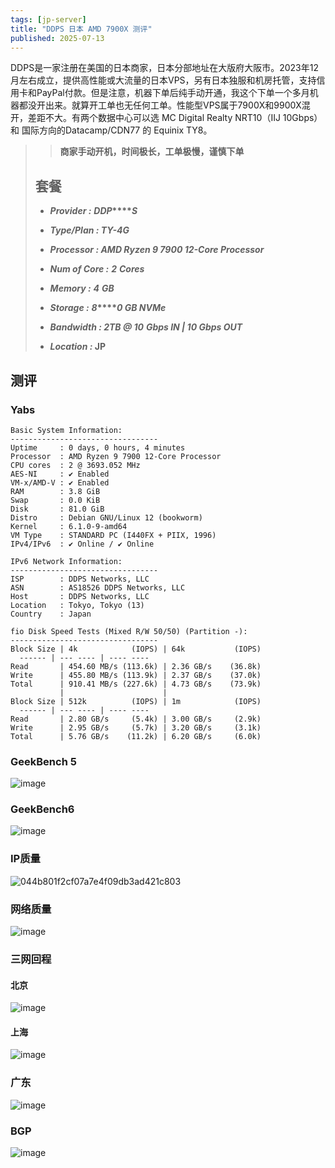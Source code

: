 ```yaml
---
tags: [jp-server]
title: "DDPS 日本 AMD 7900X 测评"
published: 2025-07-13
---
```


DDPS是一家注册在美国的日本商家，日本分部地址在大版府大阪市。2023年12月左右成立，提供高性能或大流量的日本VPS，另有日本独服和机房托管，支持信用卡和PayPal付款。但是注意，机器下单后纯手动开通，我这个下单一个多月机器都没开出来。就算开工单也无任何工单。性能型VPS属于7900X和9900X混开，差距不大。有两个数据中心可以选 MC Digital Realty NRT10（IIJ 10Gbps） 和 国际方向的Datacamp/CDN77 的 Equinix TY8。

> > **商家手动开机，时间极长，工单极慢，谨慎下单**
> 
> ## 套餐
> 
> - **_Provider :_** **_D_****_D_****_P_****_S_**
> 
> - **_Type/Plan : TY-4G_**
> 
> - **_Processor : AMD Ryzen 9 7900 12-Core Processor_**
> 
> - **_Num of Core :_** **_2_** **_Cores_**
> 
> - **_Memory :_** **_4_** **_GB_**
> 
> - **_Storage :_** **_8_****_0 GB NVMe_**
> 
> - **_Bandwidth : 2T_****_B @ 1_****_0_** **_Gbps IN | 10 Gbps OUT_**
> 
> - **_Location :_ JP**

## 测评

### Yabs

```shell
Basic System Information:
---------------------------------
Uptime     : 0 days, 0 hours, 4 minutes
Processor  : AMD Ryzen 9 7900 12-Core Processor
CPU cores  : 2 @ 3693.052 MHz
AES-NI     : ✔ Enabled
VM-x/AMD-V : ✔ Enabled
RAM        : 3.8 GiB
Swap       : 0.0 KiB
Disk       : 81.0 GiB
Distro     : Debian GNU/Linux 12 (bookworm)
Kernel     : 6.1.0-9-amd64
VM Type    : STANDARD PC (I440FX + PIIX, 1996)
IPv4/IPv6  : ✔ Online / ✔ Online

IPv6 Network Information:
---------------------------------
ISP        : DDPS Networks, LLC
ASN        : AS18526 DDPS Networks, LLC
Host       : DDPS Networks, LLC
Location   : Tokyo, Tokyo (13)
Country    : Japan

fio Disk Speed Tests (Mixed R/W 50/50) (Partition -):
---------------------------------
Block Size | 4k            (IOPS) | 64k           (IOPS)
  ------ | --- ---- | ---- ---- 
Read       | 454.60 MB/s (113.6k) | 2.36 GB/s    (36.8k)
Write      | 455.80 MB/s (113.9k) | 2.37 GB/s    (37.0k)
Total      | 910.41 MB/s (227.6k) | 4.73 GB/s    (73.9k)
           |                      |                     
Block Size | 512k          (IOPS) | 1m            (IOPS)
  ------ | --- ---- | ---- ---- 
Read       | 2.80 GB/s     (5.4k) | 3.00 GB/s     (2.9k)
Write      | 2.95 GB/s     (5.7k) | 3.20 GB/s     (3.1k)
Total      | 5.76 GB/s    (11.2k) | 6.20 GB/s     (6.0k)
```

### GeekBench 5

<picture>
    <source srcset="https://s3.catcat.blog/images/2025/07/image-29.avif" type="image/avif">
    <source srcset="https://s3.catcat.blog/images/2025/07/image-29.webp" type="image/webp">
    <img src="https://s3.catcat.blog/images/2025/07/image-29.jpg" alt="image" loading="lazy">
</picture>

### GeekBench6

<picture>
    <source srcset="https://s3.catcat.blog/images/2025/07/image-31.avif" type="image/avif">
    <source srcset="https://s3.catcat.blog/images/2025/07/image-31.webp" type="image/webp">
    <img src="https://s3.catcat.blog/images/2025/07/image-31.jpg" alt="image" loading="lazy">
</picture>

### IP质量

<picture>
    <source srcset="https://s3.catcat.blog/images/2025/07/044b801f2cf07a7e4f09db3ad421c803.avif" type="image/avif">
    <source srcset="https://s3.catcat.blog/images/2025/07/044b801f2cf07a7e4f09db3ad421c803.webp" type="image/webp">
    <img src="https://s3.catcat.blog/images/2025/07/044b801f2cf07a7e4f09db3ad421c803.jpg" alt="044b801f2cf07a7e4f09db3ad421c803" loading="lazy">
</picture>

### 网络质量

<picture>
    <source srcset="https://s3.catcat.blog/images/2025/07/image-25.avif" type="image/avif">
    <source srcset="https://s3.catcat.blog/images/2025/07/image-25.webp" type="image/webp">
    <img src="https://s3.catcat.blog/images/2025/07/image-25.jpg" alt="image" loading="lazy">
</picture>

### 三网回程

#### 北京

<picture>
    <source srcset="https://s3.catcat.blog/images/2025/07/image-26.avif" type="image/avif">
    <source srcset="https://s3.catcat.blog/images/2025/07/image-26.webp" type="image/webp">
    <img src="https://s3.catcat.blog/images/2025/07/image-26.jpg" alt="image" loading="lazy">
</picture>

#### 上海

<picture>
    <source srcset="https://s3.catcat.blog/images/2025/07/image-27.avif" type="image/avif">
    <source srcset="https://s3.catcat.blog/images/2025/07/image-27.webp" type="image/webp">
    <img src="https://s3.catcat.blog/images/2025/07/image-27.jpg" alt="image" loading="lazy">
</picture>

### 广东

<picture>
    <source srcset="https://s3.catcat.blog/images/2025/07/image-28.avif" type="image/avif">
    <source srcset="https://s3.catcat.blog/images/2025/07/image-28.webp" type="image/webp">
    <img src="https://s3.catcat.blog/images/2025/07/image-28.jpg" alt="image" loading="lazy">
</picture>

### BGP

<picture>
    <source srcset="https://s3.catcat.blog/images/2025/07/image-30.avif" type="image/avif">
    <source srcset="https://s3.catcat.blog/images/2025/07/image-30.webp" type="image/webp">
    <img src="https://s3.catcat.blog/images/2025/07/image-30.jpg" alt="image" loading="lazy">
</picture>